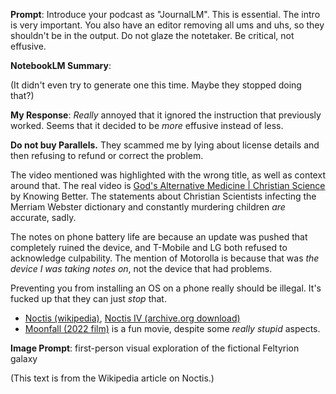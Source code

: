 **Prompt**: Introduce your podcast as "JournalLM". This is essential. The intro is very important. You also have an editor removing all ums and uhs, so they shouldn't be in the output. Do not glaze the notetaker. Be critical, not effusive.

**NotebookLM Summary**:

(It didn't even try to generate one this time. Maybe they stopped doing that?)

**My Response**: *Really* annoyed that it ignored the instruction that previously worked. Seems that it decided to be *more* effusive instead of less.

**Do not buy Parallels.** They scammed me by lying about license details and then refusing to refund or correct the problem.

The video mentioned was highlighted with the wrong title, as well as context around that. The real video is [God's Alternative Medicine | Christian Science](https://www.youtube.com/watch?v=E7RT4wNhiYQ) by Knowing Better. The statements about Christian Scientists infecting the Merriam Webster dictionary and constantly murdering children *are* accurate, sadly.

The notes on phone battery life are because an update was pushed that completely ruined the device, and T-Mobile and LG both refused to acknowledge culpability. The mention of Motorolla is because that was *the device I was taking notes on*, not the device that had problems.

Preventing you from installing an OS on a phone really should be illegal. It's fucked up that they can just *stop* that.

- [Noctis (wikipedia)](https://en.wikipedia.org/wiki/Noctis_(video_game)), [Noctis IV (archive.org download)](https://archive.org/details/msdos_noctis_shareware)
- [Moonfall (2022 film)](https://moonfall.movie/) is a fun movie, despite some *really stupid* aspects.

**Image Prompt**: first-person visual exploration of the fictional Feltyrion galaxy

(This text is from the Wikipedia article on Noctis.)
